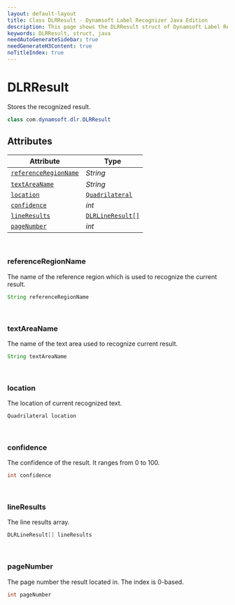 ```yaml
---
layout: default-layout
title: Class DLRResult - Dynamsoft Label Recognizer Java Edition
description: This page shows the DLRResult struct of Dynamsoft Label Recognizer for Java Language.
keywords: DLRResult, struct, java
needAutoGenerateSidebar: true
needGenerateH3Content: true
noTitleIndex: true
---
```



# DLRResult
Stores the recognized result.

```java
class com.dynamsoft.dlr.DLRResult
```  

## Attributes
  
| Attribute | Type |
|---------- | ---- |
| [`referenceRegionName`](#referenceregionname) | *String* |
| [`textAreaName`](#textareaname) | *String* |
| [`location`](#location) | [`Quadrilateral`](quadrilateral.md) |
| [`confidence`](#confidence) | *int* |
| [`lineResults`](#lineresults) | [`DLRLineResult[]`](dlr-line-result.md) |
| [`pageNumber`](#pagenumber) | *int* |


&nbsp;

### referenceRegionName
The name of the reference region which is used to recognize the current result.

```java
String referenceRegionName
```

&nbsp;

### textAreaName
The name of the text area used to recognize current result.

```java
String textAreaName
```

&nbsp;

### location
The location of current recognized text.

```java
Quadrilateral location
```


&nbsp;

### confidence
The confidence of the result. It ranges from 0 to 100.

```java
int confidence
```


&nbsp;

### lineResults
The line results array.

```java
DLRLineResult[] lineResults
```

&nbsp;

### pageNumber
The page number the result located in. The index is 0-based.

```java
int pageNumber
```
